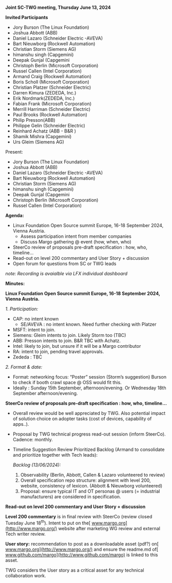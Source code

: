 **Joint SC-TWG meeting, Thursday June 13, 2024** 

**Invited Participants**

* Jory Burson (The Linux Foundation)
* Joshua Abbott (ABB)
* Daniel Lazaro (Schneider Electric -AVEVA)
* Bart Nieuwborg (Rockwell Automation)
* Christian Storm (Siemens AG)
* himanshu singh (Capgemini)
* Deepak Gunjal (Capgemini
* Christoph Berlin (Microsoft Corporation)
* Russel Callen (Intel Corporation)
* Armand Craig (Rockwell Automation)
* Boris Scholl (Microsoft Corporation)
* Christian Platzer (Schneider Electric)
* Darren Kimura (ZEDEDA, Inc.)
* Erik Nordmark(ZEDEDA, Inc.)
* Fabian Frank (Microsoft Corporation)
* Merrill Harriman (Schneider Electric)
* Paul Brooks (Rockwell Automation)
* Philip Presson(ABB)
* Philippe Gelin (Schneider Electric)
* Reinhard Achatz (ABB - B&R )
* Shamik Mishra (Capgemini)
* Urs Gleim (Siemens AG)

Present:
* Jory Burson (The Linux Foundation)
* Joshua Abbott (ABB)
* Daniel Lazaro (Schneider Electric -AVEVA)
* Bart Nieuwborg (Rockwell Automation)
* Christian Storm (Siemens AG)
* himanshu singh (Capgemini)
* Deepak Gunjal (Capgemini
* Christoph Berlin (Microsoft Corporation)
* Russel Callen (Intel Corporation)

**Agenda:**

* Linux Foundation Open Source summit Europe, 16-18 September 2024, Vienna Austria.
  * Assess participation intent from member companies
  * Discuss Margo gathering @ event (how, when, who)
* SteerCo review of proposals pre-draft specification : how, who, timeline… 
* Read-out on level 200 commentary and User Story + discussion
* Open forum for questions from SC or TWG leads

_note: Recording is avaialble via LFX individual dashboard_

**Minutes:**

**Linux Foundation Open Source summit Europe, 16-18 September 2024, Vienna Austria.**

_1. Participation:_

  * CAP: no intent known
    * SE/AVEVA : no intent known. Need further checking with Platzer
  * MSFT: intent to join. 
  * Siemens: Gleim intents to join. Likely Storm too (TBC)
  * ABB: Presson intents to join. B&R TBC with Achatz.
  * Intel: likely to join, but unsure if it will be a Margo contributor
  * RA: intent to join, pending travel approvals.
  * Zededa :  TBC
  
_2. Format & date:_
 
  * Format: networking focus: “Poster” session (Storm’s suggestion) Burson to check if booth crawl space @ OSS would fit this. 
  * Ideally : Sunday 15th September, afternoon/evening. Or Wednesday 18th September afternoon/evening.


**SteerCo review of proposals pre-draft specification : how, who, timeline…**

* Overall review would be well appreciated by TWG. Also potential impact of solution choice on adopter tasks (cost of devices, capability of apps..). 
* Proposal by TWG technical progress read-out session (inform SteerCo). Cadence: monthly. 
* Timeline Suggestion Review Prioritized Backlog (Armand to consolidate and prioritize together with Tech leads):

  _Backlog (13/06/2024):_
  1.	Observability (Berlin, Abbott, Callen & Lazaro volunteered to review)
  2.	Overall specification repo structure: alignment with level 200, website, consistency of lexicon. (Abbott & Nieuwborg volunteered)
  3.	Proposal: ensure typical IT and OT personas @ users (= industrial manufacturers) are considered in specification.


**Read-out on level 200 commentary and User Story + discussion**

**Level 200 commentary** is in final review with SteerCo (review closed Tuesday June 18<sup>th</sup>). Intent to put on the[ www.margo.org](http://www.margo.org/)  website  after marketing WG review and external Tech writer review.

**User story:** recommendation to post as a downloadable asset (pdf?) on[ www.margo.org](http://www.margo.org/) and ensure the readme.md of[ www.github.com/margo](http://www.github.com/margo) is linked to this asset.

TWG considers the User story as a critical asset for any technical collaboration work. 
